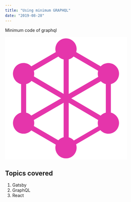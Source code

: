 ```yaml
---
title: "Using minimum GRAPHQL"
date: "2019-08-28"
---
```


Minimum code of graphql

![Graphql](./graphql.png)

## Topics covered

1. Gatsby
2. GraphQL
3. React